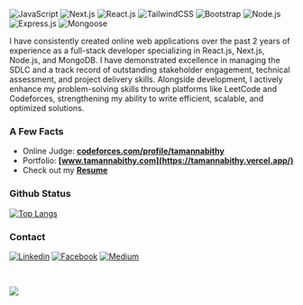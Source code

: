 ![JavaScript](https://img.shields.io/badge/JavaScript-F7DF1E?style=for-the-badge&logo=javascript&logoColor=black)
![Next.js](https://img.shields.io/badge/Next.js-000000?style=for-the-badge&logo=nextdotjs&logoColor=white)
![React.js](https://img.shields.io/badge/React.Js-23272F?logo=react&logoColor=149ECA&style=for-the-badge)
![TailwindCSS](https://img.shields.io/badge/Tailwind_CSS-07B0CE?style=for-the-badge&logo=tailwind-css&logoColor=white)
![Bootstrap](https://img.shields.io/badge/Bootstrap-563D7C?style=for-the-badge&logo=bootstrap&logoColor=white)
![Node.js](https://img.shields.io/badge/Node.js-43853D?style=for-the-badge&logo=node.js&logoColor=white)
![Express.js](https://img.shields.io/badge/Express.js-292929?logo=express&logoColor=white&style=for-the-badge)
![Mongoose](https://img.shields.io/badge/Mongoose-yellowgreen?style=for-the-badge)

I have consistently created online web applications over the past 2 years of experience as a full-stack developer
specializing in React.js, Next.js, Node.js, and MongoDB. I have demonstrated excellence in managing the SDLC and a
track record of outstanding stakeholder engagement, technical assessment, and project delivery skills. Alongside
development, I actively enhance my problem-solving skills through platforms like LeetCode and Codeforces, strengthening
my ability to write efficient, scalable, and optimized solutions.

### A Few Facts

- Online Judge: **[codeforces.com/profile/tamannabithy](https://codeforces.com/profile/tamannabithy)**
- Portfolio: **[www.tamannabithy.com](https://tamannabithy.vercel.app/)**
- Check out my **[Resume](https://drive.google.com/file/d/1GUniI5rvLcs6g2Sbc-0Q9FjsIIP-aHIh/view?usp=sharing)**

### Github Status

[![Top Langs](https://github-readme-stats.vercel.app/api/top-langs/?username=tamannaBithy&layout=compact&theme=transparent&bg_color=1c1917&hide_border=true&text_color=ffffff&title_color=ffffff)](https://github.com/tamannaBithy/tamannaBithy)

### Contact

[![Linkedin](https://img.shields.io/badge/LinkedIn-0077B5?style=for-the-badge&logo=linkedin&logoColor=white)](https://www.linkedin.com/in/tamanna-akter)
[![Facebook](https://img.shields.io/badge/Facebook-1877F2?style=for-the-badge&logo=facebook&logoColor=white)](https://www.facebook.com/tamannaBithy14)
[![Medium](https://img.shields.io/badge/Medium-black?style=for-the-badge&logo=medium&logoColor=white)](https://medium.com/@bimurto.bithy14)

<br/>
<!-- GitHub Profile Views Counter -->

![](https://komarev.com/ghpvc/?username=tamannaBithy)
